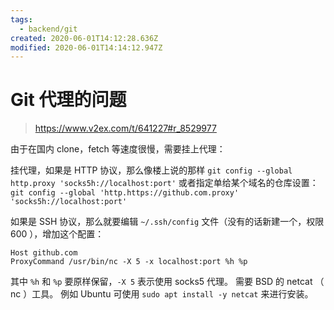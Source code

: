 ```yaml
---
tags:
  - backend/git
created: 2020-06-01T14:12:28.636Z
modified: 2020-06-01T14:14:12.947Z
---
```


# Git 代理的问题

> https://www.v2ex.com/t/641227#r_8529977

由于在国内 clone，fetch 等速度很慢，需要挂上代理：

挂代理，如果是 HTTP 协议，那么像楼上说的那样
`git config --global http.proxy 'socks5h://localhost:port'`
或者指定单给某个域名的仓库设置：
`git config --global 'http.https://github.com.proxy' 'socks5h://localhost:port'`

如果是 SSH 协议，那么就要编辑 `~/.ssh/config` 文件（没有的话新建一个，权限 600 ），增加这个配置：

```
Host github.com
ProxyCommand /usr/bin/nc -X 5 -x localhost:port %h %p
```

其中 `%h` 和 `%p` 要原样保留，`-X 5` 表示使用 socks5 代理。
需要 BSD 的 netcat （ nc ）工具。
例如 Ubuntu 可使用 `sudo apt install -y netcat` 来进行安装。

